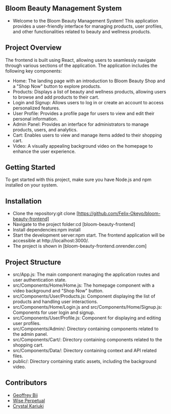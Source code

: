## Bloom Beauty Management System
- Welcome to the Bloom Beauty Management System!
 This application provides a user-friendly interface for managing products, user profiles, and other functionalities related to beauty and wellness products.

## Project Overview
The frontend is built using React, allowing users to seamlessly navigate through various sections of the application. The application includes the following key components:
* Home: The landing page with an introduction to Bloom Beauty Shop and a "Shop Now" button to explore products.
* Products: Displays a list of beauty and wellness products, allowing users to browse and add products to their cart.
* Login and Signup: Allows users to log in or create an account to access personalized features.
* User Profile: Provides a profile page for users to view and edit their personal information.
* Admin Panel: Provides an interface for administrators to manage products, users, and analytics.
* Cart: Enables users to view and manage items added to their shopping cart.
* Video: A visually appealing background video on the homepage to enhance the user experience.

## Getting Started
To get started with this project, make sure you have Node.js and npm installed on your system.

## Installation
* Clone the repository:git clone [https://github.com/Felix-Okeyo/bloom-beauty-frontend] 
* Navigate to the project folder:cd [bloom-beauty-frontend] 
* Install dependencies:npm install 
* Start the development server:npm start.
The frontend application will be accessible at http://localhost:3000/.
* The project is shown in [bloom-beauty-frontend.onrender.com]

## Project Structure
* src/App.js: The main component managing the application routes and user authentication state.
* src/Components/Home/Home.js: The homepage component with a video background and "Shop Now" button.
* src/Components/User/Products.js: Component displaying the list of products and handling user interactions.
* src/Components/Home/Login.js and src/Components/Home/Signup.js: Components for user login and signup.
* src/Components/User/Profile.js: Component for displaying and editing user profiles.
* src/Components/Admin/: Directory containing components related to the admin panel.
* src/Components/Cart/: Directory containing components related to the shopping cart.
* src/Components/Data/: Directory containing context and API related files.
* public/: Directory containing static assets, including the background video.

## Contributors
* [Geoffrey Bii](https://github.com/Bii-teki)
* [Wise Perpetual](https://github.com/perps21)
* [Crystal Kariuki](https://github.com/blackcrystal0000)
